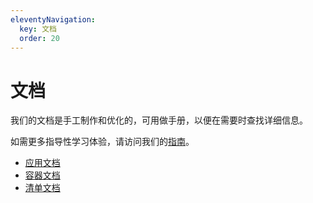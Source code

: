 ```yaml
---
eleventyNavigation:
  key: 文档
  order: 20
---
```


# 文档

我们的文档是手工制作和优化的，可用做手册，以便在需要时查找详细信息。

如需更多指导性学习体验，请访问我们的[指南](../guides/index.md)。

- [应用文档](./application/overview.md)
- [容器文档](./container/overview.md)
- [清单文档](./manifest/overview.md)
